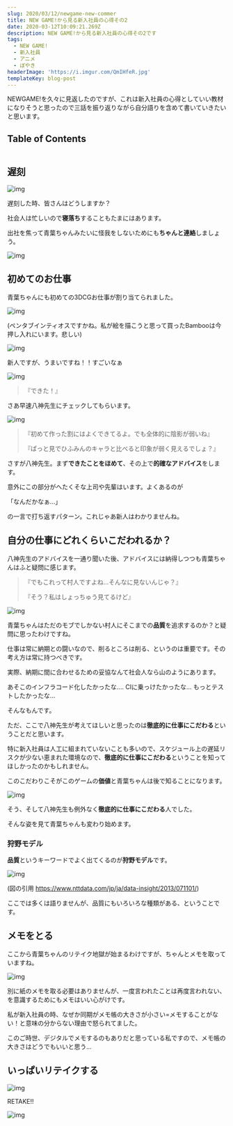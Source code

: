 ```yaml
---
slug: 2020/03/12/newgame-new-commer
title: NEW GAME!から見る新入社員の心得その2
date: 2020-03-12T10:09:21.269Z
description: NEW GAME!から見る新入社員の心得その2です
tags:
  - NEW GAME!
  - 新入社員
  - アニメ
  - ぼやき
headerImage: 'https://i.imgur.com/QmIHfeR.jpg'
templateKey: blog-post
---
```

NEWGAME!を久々に見返したのですが、これは新入社員の心得としていい教材になりそうと思ったので三話を振り返りながら自分語りを含めて書いていきたいと思います。

## Table of Contents

```toc

```

## 遅刻

![img](https://i.imgur.com/YxvQypZ.jpg)

遅刻した時、皆さんはどうしますか？

社会人は忙しいので**寝落ち**することもたまにはあります。

出社を焦って青葉ちゃんみたいに怪我をしないためにも**ちゃんと連絡**しましょう。

![img](https://i.imgur.com/godYW3c.jpg)

## 初めてのお仕事

青葉ちゃんにも初めての3DCGお仕事が割り当てられました。

![img](https://i.imgur.com/pqIyE0q.jpg)

(ペンタブインティオスですかね。私が絵を描こうと思って買ったBambooは今押し入れにいます。悲しい)

![img](https://i.imgur.com/JBOe4N9.jpg)

新人ですが、うまいですね！！すごいなぁ

![img](https://i.imgur.com/vjyBYVO.jpg)

> 『できた！』

さあ早速八神先生にチェックしてもらいます。

![img](https://i.imgur.com/AMuMqB2.jpg)

> 『初めて作った割にはよくできてるよ。でも全体的に陰影が弱いね』
> 
> 『ぱっと見でひふみんのキャラと比べると印象が弱く見えるでしょ？』

さすが八神先生。まず**できたことをほめて**、その上で**的確なアドバイス**をします。

意外にこの部分がへたくそな上司や先輩はいます。よくあるのが

「なんだかなぁ...」

の一言で打ち返すパターン。これじゃあ新人はわかりませんね。

## 自分の仕事にどれくらいこだわれるか？

八神先生のアドバイスを一通り聞いた後、アドバイスには納得しつつも青葉ちゃんはふと疑問に感じます。

> 『でもこれって村人ですよね…そんなに見ないんじゃ？』
> 
> 『そう？私はしょっちゅう見てるけど』

![img](https://i.imgur.com/aCIY1xt.jpg)

青葉ちゃんはただのモブでしかない村人にそこまでの**品質**を追求するのか？と疑問に思ったわけですね。

仕事は常に納期との闘いなので、削るところは削る、というのは重要です。その考え方は常に持つべきです。

実際、納期に間に合わせるための妥協なんて社会人なら山のようにあります。

あそこのインフラコード化したかったな.... CIに乗っけたかったな... もっとテストしたかったな...

そんなもんです。

ただ、ここで八神先生が考えてほしいと思ったのは**徹底的に仕事にこだわる**ということだと思います。

特に新入社員は人工に組まれていないことも多いので、スケジュール上の遅延リスクが少ない恵まれた環境なので、**徹底的に仕事にこだわる**ということを知ってほしかったのかもしれません。

このこだわりこそがこのゲームの**価値**と青葉ちゃんは後で知ることになります。

![img](https://i.imgur.com/Ds3qVsA.jpg)

そう、そして八神先生も例外なく**徹底的に仕事にこだわる**人でした。

そんな姿を見て青葉ちゃんも変わり始めます。

### 狩野モデル

**品質**というキーワードでよく出てくるのが**狩野モデル**です。

![img](https://i.imgur.com/yKcgE6X.png, "図の引用 https://www.nttdata.com/jp/ja/data-insight/2013/071101/")
     
(図の引用 https://www.nttdata.com/jp/ja/data-insight/2013/071101/)

ここでは多くは語りませんが、品質にもいろいろな種類がある、ということです。

## メモをとる

ここから青葉ちゃんのリテイク地獄が始まるわけですが、ちゃんとメモを取っていますね。

![img](https://i.imgur.com/lelDYw3.jpg)

別に紙のメモを取る必要はありませんが、一度言われたことは再度言われない、を意識するためにもメモはいい心がけです。

私が新入社員の時、なぜか同期がメモ帳の大きさが小さい=メモすることがない！と意味の分からない理由で怒られてました。

このご時世、デジタルでメモするのもありだと思っている私ですので、メモ帳の大きさはどうでもいいと思う...

## いっぱいリテイクする

![img](https://i.imgur.com/AvSZ5VT.jpg)

RETAKE!!

![img](https://i.imgur.com/dzWKyx0.jpg)